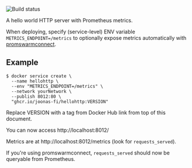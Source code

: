 ![Build status](https://github.com/joonas-fi/hellohttp/workflows/Build/badge.svg)

A hello world HTTP server with Prometheus metrics.

When deploying, specify (service-level) ENV variable `METRICS_ENDPOINT=/metrics` to
optionally expose metrics automatically with
[promswarmconnect](https://github.com/joonas-fi/hellohttp).


Example
-------

```
$ docker service create \
  --name hellohttp \
  --env "METRICS_ENDPOINT=/metrics" \
  --network yourNetwork \
  --publish 8012:80 \
  "ghcr.io/joonas-fi/hellohttp:VERSION"
```

Replace VERSION with a tag from Docker Hub link from top of this document.

You can now access http://localhost:8012/

Metrics are at http://localhost:8012/metrics (look for `requests_served`).

If you're using promswarmconnect, `requests_served` should now be queryable from Prometheus.
